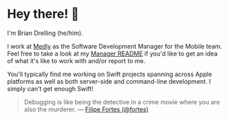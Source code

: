 # Hey there! 👋

I'm Brian Drelling (he/him).

I work at [Medly](https://medly.com/) as the Software Development Manager for the Mobile team. Feel free to take a look at my [Manager README](https://github.com/bdrelling/manager_readme) if you'd like to get an idea of what it's like to work with and/or report to me.

You'll typically find me working on Swift projects spanning across Apple platforms as well as both server-side and command-line development. I simply can't get enough Swift!

<!-- Inactive until I decide to create a personal README.
You can learn more about me by checking out my full [README](https://github.com/bdrelling/README).
-->

> Debugging is like being the detective in a crime movie where you are also the murderer.
> &mdash; [Filipe Fortes (@fortes)](https://twitter.com/fortes/status/399339918213652480)
